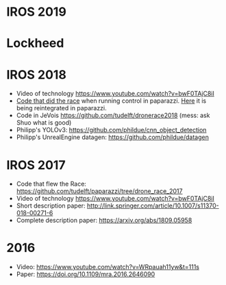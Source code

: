 # IROS 2019

# Lockheed


# IROS 2018

 - Video of technology https://www.youtube.com/watch?v=bwF0TAjC8iI
 - [Code that did the race](https://github.com/tudelft/paparazzi/tree/drone_race_2018) when running control in paparazzi. [Here](https://github.com/paparazzi/paparazzi/pull/2377) it is being reintegrated in paparazzi.
 - Code in JeVois https://github.com/tudelft/dronerace2018 (mess: ask Shuo what is good)
 - Philipp's YOLOv3: https://github.com/phildue/cnn_object_detection 
 - Philipp's UnrealEngine datagen: https://github.com/phildue/datagen

# IROS 2017

 - Code that flew the Race: https://github.com/tudelft/paparazzi/tree/drone_race_2017
 - Video of technology https://www.youtube.com/watch?v=bwF0TAjC8iI
 - Short description paper: http://link.springer.com/article/10.1007/s11370-018-00271-6
 - Complete description paper: https://arxiv.org/abs/1809.05958


# 2016

 - Video: https://www.youtube.com/watch?v=WRpauah11yw&t=111s
 - Paper: https://doi.org/10.1109/mra.2016.2646090